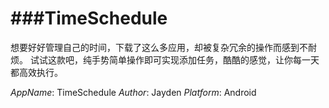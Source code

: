 ###TimeSchedule
============
想要好好管理自己的时间，下载了这么多应用，却被复杂冗余的操作而感到不耐烦。
试试这款吧，纯手势简单操作即可实现添加任务，酷酷的感觉，让你每一天都高效执行。

*AppName*: TimeSchedule
*Author*: Jayden
*Platform*: Android
